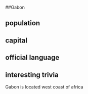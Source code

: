 ##Gabon
## population


## capital

 
## official language


## interesting trivia
Gabon is located west coast of africa


